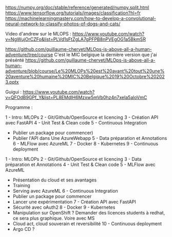 https://numpy.org/doc/stable/reference/generated/numpy.split.html
https://www.tensorflow.org/tutorials/images/classification?hl=fr
https://machinelearningmastery.com/how-to-develop-a-convolutional-neural-network-to-classify-photos-of-dogs-and-cats/


Video d'andrew sur le MLOPS : https://www.youtube.com/watch?v=NgWujOrCZFo&list=PLVd1sFtZgLA7gPFPB8nPVEgOG1a5BkmSR

https://github.com/guillaume-chervet/MLOps-is-above-all-a-human-adventure/tree/course
C'est le MIC belgique la dernière version que j'ai présénté
https://github.com/guillaume-chervet/MLOps-is-above-all-a-human-adventure/blob/course/Le%20MLOPs%20est%20avant%20tout%20une%20aventure%20humaine%20MIC%20Belgique%2019%20Octobre%202023.pptx


Guigui : https://www.youtube.com/watch?v=QFOdB9GPf_Y&list=PL8EMdIH6Mzxw5mVb0hz4n7xeIa5aloVmC

Programme :

1 - Intro: MLOPs
2 - Git/Github/OpenSource et licencing
3 - Création API avec FastAPI
4 - Unit Test & Clean code
5 - Continuous Integration
- Publier un package pour commencer)
- Publier l'API dans Une AzureWebapp
  5 - Data préparation et Annotations
  6 - MLFlow avec AzureML
  7 - Docker
  8 - Kubernetes
  9 - Continuous deployment

1 - Intro: MLOPs
2 - Git/Github/OpenSource et licencing
3 - Data préparation et Annotations
4 - Unit Test & Clean code
5 - MLFlow avec AzureML
- Présentation du cloud et ses avantages
- Training
- Serving avec AzureML
  6 - Continuous Integration
- Publier un package pour commencer
- Lancer une expérimentation
  7 - Création API avec FastAPI
- Sécurité avec oAuth2
  8 - Docker
  9 - Kubernetes
- Manipulation sur OpenShift ? Demander des licences students à redhat, ce sera plus graphique. Voire avec MS
- Cloud act, cloud souverain et reversibilité
  10 - Continuous deployment
- Argo CD ?

